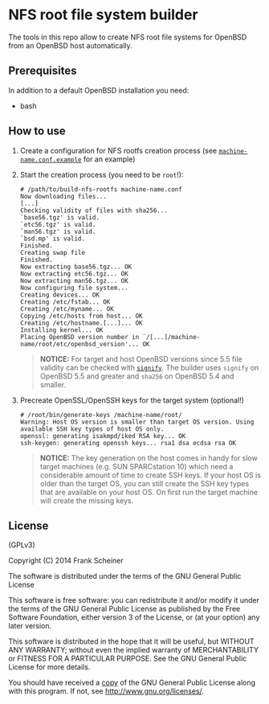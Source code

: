 # NFS root file system builder #

The tools in this repo allow to create NFS root file systems for OpenBSD from an OpenBSD host automatically.

## Prerequisites ##

In addition to a default OpenBSD installation you need:

* bash

## How to use ##

1. Create a configuration for NFS rootfs creation process (see [`machine-name.conf.example`] for an example)

2. Start the creation process (you need to be `root`!):
   ```
   # /path/to/build-nfs-rootfs machine-name.conf
   Now downloading files...
   [...]
   Checking validity of files with sha256...
   `base56.tgz' is valid.
   `etc56.tgz' is valid.
   `man56.tgz' is valid.
   `bsd.mp' is valid.
   Finished.
   Creating swap file
   Finished.
   Now extracting base56.tgz... OK
   Now extracting etc56.tgz... OK
   Now extracting man56.tgz... OK
   Now configuring file system... 
   Creating devices... OK
   Creating /etc/fstab... OK
   Creating /etc/myname... OK
   Copying /etc/hosts from host... OK
   Creating /etc/hostname.[...]... OK
   Installing kernel... OK
   Placing OpenBSD version number in `/[...]/machine-name/root/etc/openbsd_version'... OK
   ```
   > **NOTICE:** For target and host OpenBSD versions since 5.5 file validity can be checked with [`signify`]. The builder uses `signify` on OpenBSD 5.5 and greater and `sha256` on OpenBSD 5.4 and smaller.

3. Precreate OpenSSL/OpenSSH keys for the target system (optional!)
   ```
   # /root/bin/generate-keys /machine-name/root/
   Warning: Host OS version is smaller than target OS version. Using available SSH key types of host OS only.
   openssl: generating isakmpd/iked RSA key... OK
   ssh-keygen: generating openssh keys... rsa1 dsa ecdsa rsa OK
   ```
   > **NOTICE:** The key generation on the host comes in handy for slow target machines (e.g. SUN SPARCstation 10) which need a considerable amount of time to create SSH keys. If your host OS is older than the target OS, you can still create the SSH key types that are available on your host OS. On first run the target machine will create the missing keys.

## License ##

(GPLv3)

Copyright (C) 2014 Frank Scheiner

The software is distributed under the terms of the GNU General Public License

This software is free software: you can redistribute it and/or modify
it under the terms of the GNU General Public License as published by
the Free Software Foundation, either version 3 of the License, or
(at your option) any later version.

This software is distributed in the hope that it will be useful,
but WITHOUT ANY WARRANTY; without even the implied warranty of
MERCHANTABILITY or FITNESS FOR A PARTICULAR PURPOSE.  See the
GNU General Public License for more details.

You should have received a [copy] of the GNU General Public License
along with this program.  If not, see <http://www.gnu.org/licenses/>.

[copy]: /COPYING
[`machine-name.conf.example`]: /share/doc/machine-name.conf.example
[`signify`]: http://www.openbsd.org/cgi-bin/man.cgi/OpenBSD-5.5/man1/signify.1?query=signify&manpath=OpenBSD-5.5

